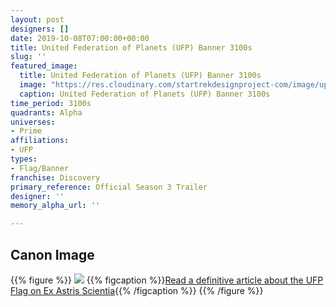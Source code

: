```yaml
---
layout: post
designers: []
date: 2019-10-08T07:00:00+00:00
title: United Federation of Planets (UFP) Banner 3100s
slug: ''
featured_image:
  title: United Federation of Planets (UFP) Banner 3100s
  image: "https://res.cloudinary.com/startrekdesignproject-com/image/upload/v1570563602/UFPBanner3100s.png"
  caption: United Federation of Planets (UFP) Banner 3100s
time_period: 3100s
quadrants: Alpha
universes:
- Prime
affiliations:
- UFP
types:
- Flag/Banner
franchise: Discovery
primary_reference: Official Season 3 Trailer
designer: ''
memory_alpha_url: ''

---
```

## Canon Image

{{% figure %}}
![](https://res.cloudinary.com/startrekdesignproject-com/image/upload/v1570563602/UFP3100s-1.jpg)
{{% figcaption %}}[Read a definitive article about the UFP Flag on Ex Astris Scientia](http://www.ex-astris-scientia.org/inconsistencies/NEW_federation_flag.htm){{% /figcaption %}} {{% /figure %}}